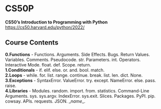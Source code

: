 # CS50P
**CS50’s Introduction to Programming with Python**  
https://cs50.harvard.edu/python/2022/  
  
## Course Contents  
**0.Functions** - Functions. Arguments. Side Effects. Bugs. Return Values. Variables. Comments. Pseudocode. str. Parameters. int. Operators. Interactive Mode. float. def. Scope. return.  
**1.Conditionals** - if. elif. else. or. and. bool. match.  
**2.Loops** - while. for. list. range. continue. break. list. len. dict. None.  
**3.Exceptions** - SyntaxError. ValueError. try. except. NameError. else. pass. raise.  
**4.Libraries** - Modules. random. import. from. statistics. Command-Line Arguments. sys. sys.argv. IndexError. sys.exit. Slices. Packages. PyPI. pip. cowsay. APIs. requests. JSON. \__name__.
